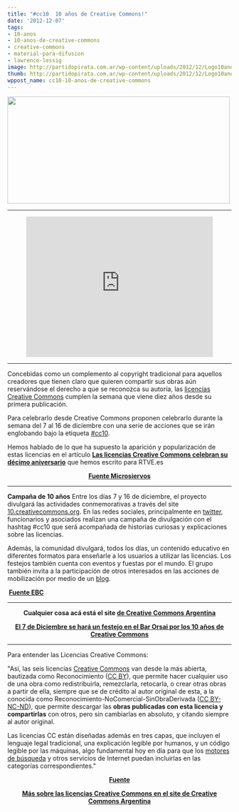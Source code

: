 ```yaml
---
title: "#cc10  10 años de Creative Commons!"
date: '2012-12-07'
tags:
- 10-anos
- 10-anos-de-creative-commons
- creative-commons
- material-para-difusion
- lawrence-lessig
image: http://partidopirata.com.ar/wp-content/uploads/2012/12/Logo10anosCC.jpg
thumb: http://partidopirata.com.ar/wp-content/uploads/2012/12/Logo10anosCC-150x150.jpg
wppost_name: cc10-10-anos-de-creative-commons
---
```


<a href="http://partidopirata.com.ar/wp-content/uploads/2012/12/Logo10anosCC.jpg"><img class="size-full wp-image-7706 aligncenter" title="Logo10anosCC" src="http://partidopirata.com.ar/wp-content/uploads/2012/12/Logo10anosCC.jpg" alt="" width="500" height="240" /></a>

<hr />

<center>
<iframe src="http://www.youtube.com/embed/Lg6znYkNuUQ" frameborder="0" width="420" height="315"></iframe></center>

<hr />

Concebidas como un complemento al copyright tradicional para aquellos creadores que tienen claro que quieren compartir sus obras aún reservándose el derecho a que se reconozca su autoría, las <a href="http://creativecommons.org/licenses/?lang=es_ES">licencias Creative Commons</a> cumplen la semana que viene diez años desde su primera publicación.

Para celebrarlo desde Creative Commons proponen celebrarlo durante la semana del 7 al 16 de diciembre con una serie de acciones que se irán englobando bajo la etiqueta <a href="http://10.creativecommons.org/">#cc10</a>.

Hemos hablado de lo que ha supuesto la aparición y popularización de estas licencias en el artículo <a href="http://www.rtve.es/noticias/20121205/licencias-creative-commons-celebran-su-decimo-aniversario/582600.shtml"><strong>Las licencias Creative Commons celebran su décimo aniversario</strong></a> que hemos escrito para RTVE.es
<p style="text-align: center;"><strong><a href="http://www.microsiervos.com/archivo/internet/10-anos-de-licencias-creative-commons.html" target="_blank">Fuente Microsiervos</a></strong></p>


<hr />

<strong>Campaña de 10 años</strong>
Entre los días 7 y 16 de diciembre, el proyecto divulgará las actividades conmemorativas a través del site <a href="http://10.creativecommons.org" target="_blank">10.creativecommons.org</a>. En las redes sociales, principalmente en <a href="https://twitter.com/creativecommons">twitter</a>,  funcionarios y asociados realizan una campaña de divulgación con el hashtag #cc10 que será acompañada de historias curiosas y explicaciones sobre las licencias.

Además, la comunidad divulgará, todos los días, un contenido educativo en diferentes formatos para enseñarle a los usuarios a utilizar las licencias. Los festejos también cuenta con eventos y fuestas por el mundo. El grupo también invita a la participación de otros interesados en las acciones de mobilización por medio de un <a href="http://creativecommons.org.br/blog/comemore-10-anos-de-cc/" target="_blank">blog</a>.

<strong> <a href="http://www.ebc.com.br/tecnologia/2012/12/creative-commons-completa-10-anos-e-lanca-campanha-para-comemorar-data" target="_blank">Fuente EBC</a></strong>

<hr />
<p style="text-align: center;"><strong>Cualquier cosa acá está el site <a href="http://www.creativecommons.org.ar/" target="_blank">de Creative Commons Argentina</a></strong></p>
<p style="text-align: center;"><strong><a href="http://www.vialibre.org.ar/2012/12/06/festejo-de-los-10-anos-de-creative-commons-en-el-bar-orsai/" target="_blank">El 7 de Diciembre se hará un festejo en el Bar Orsai por los 10 años de Creative Commons</a></strong></p>


<hr />

Para entender las Licencias Creative Commons:

"Así, las seis licencias <a href="http://es.wikipedia.org/wiki/Creative_Commons" target="_blank">Creative Commons</a> van desde la más abierta, bautizada como Reconocimiento (<a href="http://creativecommons.org/licenses/by/3.0/es/" target="_blank">CC BY</a>), que permite hacer cualquier uso de una obra como redistribuirla, remezclarla, retocarla, o crear otras obras a partir de ella, siempre que se de crédito al autor original de esta, a la conocida como Reconocimiento-NoComercial-SinObraDerivada (<a href="http://creativecommons.org/licenses/by-nc-nd/3.0/es/" target="_blank">CC BY-NC-ND</a>), que permite descargar las <strong>obras publicadas con esta licencia y compartirlas</strong> con otros, pero sin cambiarlas en absoluto, y citando siempre al autor original.
<p style="text-align: left;">Las licencias CC están diseñadas además en tres capas, que incluyen el lenguaje legal tradicional, una explicación legible por humanos, y un código legible por las máquinas, algo fundamental hoy en día para que los <a href="http://search.creativecommons.org/?lang=es" target="_blank">motores de búsqueda</a> y otros servicios de Internet puedan incluirlas en las categorías correspondientes."</p>
<p style="text-align: center;"><strong><a href="http://www.rtve.es/noticias/20121205/licencias-creative-commons-celebran-su-decimo-aniversario/582600.shtml" target="_blank">Fuente</a></strong></p>
<p style="text-align: center;"><strong><a href="http://creativecommons.org.ar/licencias" target="_blank">Más sobre las licencias Creative Commons en el site de Creative Commons Argentina</a></strong></p>
